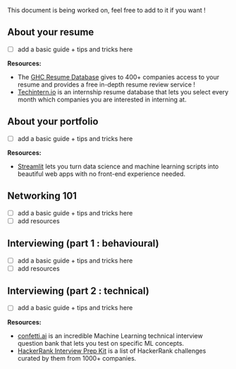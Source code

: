 This document is being worked on, feel free to add to it if you want !  

## About your resume
- [ ] add a basic guide + tips and tricks here  

**Resources:**  
* The [GHC Resume Database](https://ghc.anitab.org/attend/resume-database) gives to 400+ companies access to your resume and provides a free in-depth resume review service !
* [Techintern.io](https://www.techintern.io/student) is an internship resume database that lets you select every month which companies you are interested in interning at.

## About your portfolio
- [ ] add a basic guide + tips and tricks here  

**Resources:**  
* [Streamlit](https://streamlit.io/) lets you turn data science and machine learning scripts into beautiful web apps with no front-end experience needed.

## Networking 101

- [ ] add a basic guide + tips and tricks here  
- [ ] add resources

## Interviewing (part 1 : behavioural)

- [ ] add a basic guide + tips and tricks here  
- [ ] add resources

## Interviewing (part 2 : technical)

- [ ] add a basic guide + tips and tricks here 

**Resources:**  
* [confetti.ai](https://www.confetti.ai/) is an incredible Machine Learning technical interview question bank that lets you test on specific ML concepts. 
* [HackerRank Interview Prep Kit](https://www.hackerrank.com/interview/interview-preparation-kit) is a list of HackerRank challenges curated by them from 1000+ companies.  
